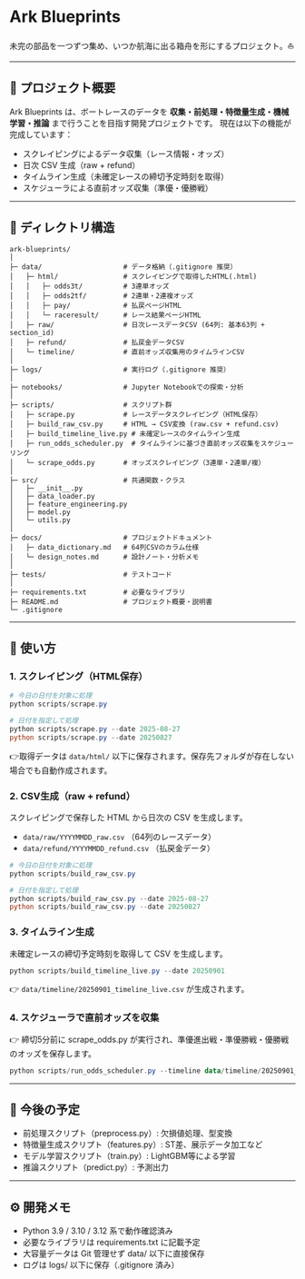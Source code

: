 # Ark Blueprints

未完の部品を一つずつ集め、いつか航海に出る箱舟を形にするプロジェクト。⛵

---

## 📝 プロジェクト概要

Ark Blueprints は、ボートレースのデータを **収集・前処理・特徴量生成・機械学習・推論** まで行うことを目指す開発プロジェクトです。
現在は以下の機能が完成しています：

* スクレイピングによるデータ収集（レース情報・オッズ）
* 日次 CSV 生成（raw + refund）
* タイムライン生成（未確定レースの締切予定時刻を取得）
* スケジューラによる直前オッズ収集（準優・優勝戦）

---

## 📂 ディレクトリ構造

```text
ark-blueprints/
│
├─ data/                    # データ格納（.gitignore 推奨）
│   ├─ html/                # スクレイピングで取得したHTML(.html)
│   │   ├─ odds3t/          # 3連単オッズ
│   │   ├─ odds2tf/         # 2連単・2連複オッズ
│   │   ├─ pay/             # 払戻ページHTML
│   │   └─ raceresult/      # レース結果ページHTML
│   ├─ raw/                 # 日次レースデータCSV (64列: 基本63列 + section_id)
│   ├─ refund/              # 払戻金データCSV
│   └─ timeline/            # 直前オッズ収集用のタイムラインCSV
│
├─ logs/                    # 実行ログ（.gitignore 推奨）
│
├─ notebooks/               # Jupyter Notebookでの探索・分析
│
├─ scripts/                 # スクリプト群
│   ├─ scrape.py            # レースデータスクレイピング（HTML保存）
│   ├─ build_raw_csv.py     # HTML → CSV変換 (raw.csv + refund.csv)
│   ├─ build_timeline_live.py # 未確定レースのタイムライン生成
│   ├─ run_odds_scheduler.py  # タイムラインに基づき直前オッズ収集をスケジューリング
│   └─ scrape_odds.py       # オッズスクレイピング（3連単・2連単/複）
│
├─ src/                     # 共通関数・クラス
│   ├─ __init__.py
│   ├─ data_loader.py
│   ├─ feature_engineering.py
│   ├─ model.py
│   └─ utils.py
│
├─ docs/                    # プロジェクトドキュメント
│   ├─ data_dictionary.md   # 64列CSVのカラム仕様
│   └─ design_notes.md      # 設計ノート・分析メモ
│
├─ tests/                   # テストコード
│
├─ requirements.txt         # 必要なライブラリ
├─ README.md                # プロジェクト概要・説明書
└─ .gitignore
```

---

## 🚀 使い方

### 1. スクレイピング（HTML保存）

```powershell
# 今日の日付を対象に処理
python scripts/scrape.py

# 日付を指定して処理
python scripts/scrape.py --date 2025-08-27
python scripts/scrape.py --date 20250827
```

👉取得データは `data/html/` 以下に保存されます。保存先フォルダが存在しない場合でも自動作成されます。

### 2. CSV生成（raw + refund）

スクレイピングで保存した HTML から日次の CSV を生成します。

* `data/raw/YYYYMMDD_raw.csv` （64列のレースデータ）
* `data/refund/YYYYMMDD_refund.csv` （払戻金データ）

```powershell
# 今日の日付を対象に処理
python scripts/build_raw_csv.py

# 日付を指定して処理
python scripts/build_raw_csv.py --date 2025-08-27
python scripts/build_raw_csv.py --date 20250827
```

### 3. タイムライン生成

未確定レースの締切予定時刻を取得して CSV を生成します。

```powershell
python scripts/build_timeline_live.py --date 20250901
```

👉 `data/timeline/20250901_timeline_live.csv` が生成されます。

### 4. スケジューラで直前オッズを収集

👉 締切5分前に scrape_odds.py が実行され、準優進出戦・準優勝戦・優勝戦のオッズを保存します。

```powershell
python scripts/run_odds_scheduler.py --timeline data/timeline/20250901_timeline_live.csv
```

---

## 🔮 今後の予定

* 前処理スクリプト（preprocess.py）: 欠損値処理、型変換
* 特徴量生成スクリプト（features.py）: ST差、展示データ加工など
* モデル学習スクリプト（train.py）: LightGBM等による学習
* 推論スクリプト（predict.py）: 予測出力

---

## ⚙️ 開発メモ

* Python 3.9 / 3.10 / 3.12 系で動作確認済み
* 必要なライブラリは requirements.txt に記載予定
* 大容量データは Git 管理せず data/ 以下に直接保存
* ログは logs/ 以下に保存（.gitignore 済み）

